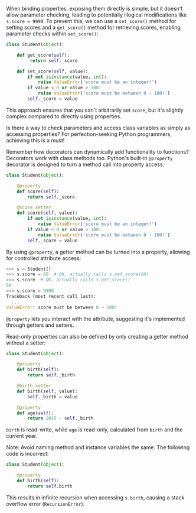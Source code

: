 When binding properties, exposing them directly is simple, but it doesn't allow parameter checking, leading to potentially illogical modifications like `s.score = 9999`. To prevent this, we can use a `set_score()` method for setting scores and a `get_score()` method for retrieving scores, enabling parameter checks within `set_score()`:

```python
class Student(object):

    def get_score(self):
         return self._score

    def set_score(self, value):
        if not isinstance(value, int):
            raise ValueError('score must be an integer!')
        if value < 0 or value > 100:
            raise ValueError('score must be between 0 ~ 100!')
        self._score = value
```

This approach ensures that you can't arbitrarily set `score`, but it's slightly complex compared to directly using properties.

Is there a way to check parameters and access class variables as simply as accessing properties? For perfection-seeking Python programmers, achieving this is a must!

Remember how decorators can dynamically add functionality to functions? Decorators work with class methods too. Python's built-in `@property` decorator is designed to turn a method call into property access:

```python
class Student(object):

    @property
    def score(self):
        return self._score

    @score.setter
    def score(self, value):
        if not isinstance(value, int):
            raise ValueError('score must be an integer!')
        if value < 0 or value > 100:
            raise ValueError('score must be between 0 ~ 100!')
        self._score = value
```

By using `@property`, a getter method can be turned into a property, allowing for controlled attribute access:

```python
>>> s = Student()
>>> s.score = 60  # OK, actually calls s.set_score(60)
>>> s.score  # OK, actually calls s.get_score()
60
>>> s.score = 9999
Traceback (most recent call last):
  ...
ValueError: score must be between 0 ~ 100!
```

`@property` lets you interact with the attribute, suggesting it's implemented through getters and setters.

Read-only properties can also be defined by only creating a getter method without a setter:

```python
class Student(object):

    @property
    def birth(self):
        return self._birth

    @birth.setter
    def birth(self, value):
        self._birth = value

    @property
    def age(self):
        return 2015 - self._birth
```

`birth` is read-write, while `age` is read-only, calculated from `birth` and the current year.

Note: Avoid naming method and instance variables the same. The following code is incorrect:

```python
class Student(object):

    @property
    def birth(self):
        return self.birth
```

This results in infinite recursion when accessing `s.birth`, causing a stack overflow error (`RecursionError`).